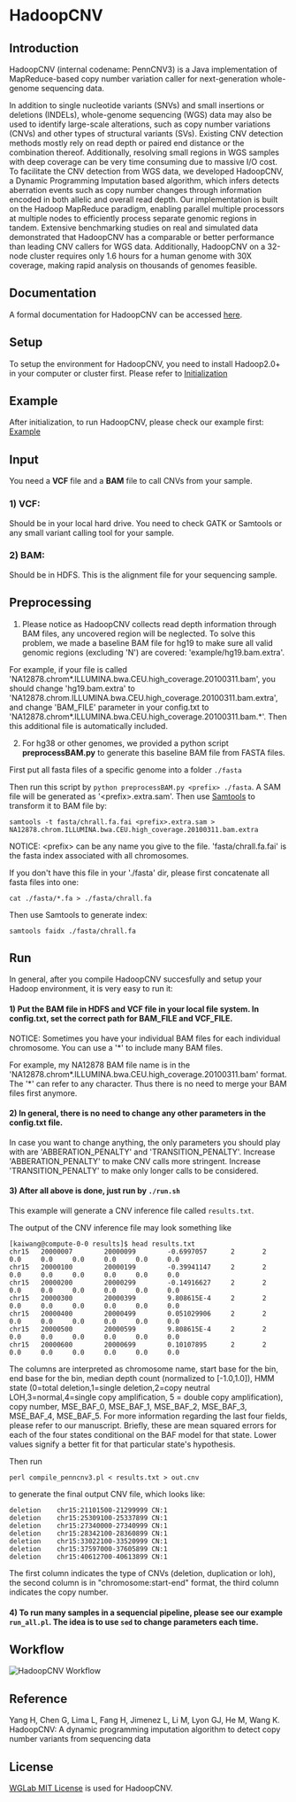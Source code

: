 # HadoopCNV

## Introduction

HadoopCNV (internal codename: PennCNV3) is a Java implementation of MapReduce-based copy number variation caller for next-generation whole-genome sequencing data.

In addition to single nucleotide variants (SNVs) and small insertions or deletions (INDELs), whole-genome sequencing (WGS) data may also be used to identify large-scale alterations, such as copy number variations (CNVs) and other types of structural variants (SVs).  Existing CNV detection methods mostly rely on read depth or paired end distance or the combination thereof.  Additionally, resolving small regions in WGS samples with deep coverage can be very time consuming due to massive I/O cost. To facilitate the CNV detection from WGS data, we developed HadoopCNV, a Dynamic Programming Imputation based algorithm, which infers detects aberration events such as copy number changes through information encoded in both allelic and overall read depth.  Our implementation is built on the Hadoop MapReduce paradigm, enabling parallel multiple processors at multiple nodes to efficiently process separate genomic regions in tandem. Extensive benchmarking studies on real and simulated data demonstrated that HadoopCNV has a comparable or better performance than leading CNV callers for WGS data. Additionally, HadoopCNV on a 32-node cluster requires only 1.6 hours for a human genome with 30X coverage, making rapid analysis on thousands of genomes feasible.

## Documentation

A formal documentation for HadoopCNV can be accessed [here](http://hadoopcnv.openbioinformatics.org).

## Setup

To setup the environment for HadoopCNV, you need to install Hadoop2.0+ in your computer or cluster first. Please refer to [Initialization](docs/user-guide/initialization.md)

## Example

After initialization, to run HadoopCNV, please check our example first:
[Example](docs/user-guide/startup.md)

## Input

You need a **VCF** file and a **BAM** file to call CNVs from your sample. 

### 1) **VCF**: 

Should be in your local hard drive. You need to check GATK or Samtools or any small variant calling tool for your sample.

### 2) **BAM**: 

Should be in HDFS. This is the alignment file for your sequencing sample.

## Preprocessing 

1) Please notice as HadoopCNV collects read depth information through BAM files, any uncovered region will be neglected. To solve this problem, we made a baseline BAM file for hg19 to make sure all valid genomic regions (excluding 'N') are covered: 'example/hg19.bam.extra'.

For example, if your file is called 'NA12878.chrom\*.ILLUMINA.bwa.CEU.high_coverage.20100311.bam', you should change 'hg19.bam.extra' to 'NA12878.chrom.ILLUMINA.bwa.CEU.high_coverage.20100311.bam.extra', and change 'BAM_FILE' parameter in your config.txt to 'NA12878.chrom\*.ILLUMINA.bwa.CEU.high_coverage.20100311.bam.\*'. Then this additional file is automatically included.

2) For hg38 or other genomes, we provided a python script **preprocessBAM.py** to generate this baseline BAM file from FASTA files.

First put all fasta files of a specific genome into a folder `./fasta`

Then run this script by `python preprocessBAM.py <prefix> ./fasta`. A SAM file will be generated as '\<prefix\>.extra.sam'.
Then use [Samtools](http://www.htslib.org/) to transform it to BAM file by: 

`samtools -t fasta/chrall.fa.fai <prefix>.extra.sam > NA12878.chrom.ILLUMINA.bwa.CEU.high_coverage.20100311.bam.extra`

NOTICE: \<prefix\> can be any name you give to the file. 'fasta/chrall.fa.fai' is the fasta index associated with all chromosomes. 

If you don't have this file in your './fasta' dir, please first concatenate all fasta files into one:

`cat ./fasta/*.fa > ./fasta/chrall.fa`

Then use Samtools to generate index:

`samtools faidx ./fasta/chrall.fa`

## Run

In general, after you compile HadoopCNV succesfully and setup your Hadoop environment, it is very easy to run it:

#### 1) Put the BAM file in HDFS and VCF file in your local file system. In **config.txt**, set the correct path for **BAM_FILE** and **VCF_FILE**.

NOTICE: Sometimes you have your individual BAM files for each individual chromosome. You can use a '\*' to include many BAM files.

For example, my NA12878 BAM file name is in the 'NA12878.chrom\*.ILLUMINA.bwa.CEU.high_coverage.20100311.bam' format. The '\*' can refer to any character. Thus there is no need to merge your BAM files first anymore.

#### 2) In general, there is no need to change any other parameters in the config.txt file. 

In case you want to change anything, the only parameters you should play with are 'ABBERATION_PENALTY' and 'TRANSITION_PENALTY'. Increase 'ABBERATION_PENALTY' to make CNV calls more stringent. Increase 'TRANSITION_PENALTY' to make only longer calls to be considered.

#### 3) After all above is done, just run by `./run.sh`

This example will generate a CNV inference file called `results.txt`.

The output of the CNV inference file may look something like

```
[kaiwang@compute-0-0 results]$ head results.txt 
chr15   20000007        20000099        -0.6997057      2       2       0.0     0.0     0.0     0.0     0.0     0.0
chr15   20000100        20000199        -0.39941147     2       2       0.0     0.0     0.0     0.0     0.0     0.0
chr15   20000200        20000299        -0.14916627     2       2       0.0     0.0     0.0     0.0     0.0     0.0
chr15   20000300        20000399        9.808615E-4     2       2       0.0     0.0     0.0     0.0     0.0     0.0
chr15   20000400        20000499        0.051029906     2       2       0.0     0.0     0.0     0.0     0.0     0.0
chr15   20000500        20000599        9.808615E-4     2       2       0.0     0.0     0.0     0.0     0.0     0.0
chr15   20000600        20000699        0.10107895      2       2       0.0     0.0     0.0     0.0     0.0     0.0
```

The columns are interpreted as chromosome name, start base for the bin, end base for the bin, median depth count (normalized to [-1.0,1.0]), HMM state (0=total deletion,1=single deletion,2=copy neutral LOH,3=normal,4=single copy amplification, 5 = double copy amplification), copy number, MSE_BAF_0, MSE_BAF_1, MSE_BAF_2, MSE_BAF_3, MSE_BAF_4, MSE_BAF_5. For more information regarding the last four fields, please refer to our manuscript. Briefly, these are mean squared errors for each of the four states conditional on the BAF model for that state. Lower values signify a better fit for that particular state's hypothesis.

Then run
```
perl compile_penncnv3.pl < results.txt > out.cnv
```
to generate the final output CNV file, which looks like:
```
deletion	chr15:21101500-21299999	CN:1
deletion	chr15:25309100-25337899	CN:1
deletion	chr15:27340000-27340999	CN:1
deletion	chr15:28342100-28360899	CN:1
deletion	chr15:33022100-33520999	CN:1
deletion	chr15:37597000-37605899	CN:1
deletion	chr15:40612700-40613899	CN:1

```

The first column indicates the type of CNVs (deletion, duplication or loh), the second column is in "chromosome:start-end" format, the third column indicates the copy number.

#### 4) To run many samples in a sequencial pipeline, please see our example `run_all.pl`. The idea is to use `sed` to change parameters each time.

## Workflow

![HadoopCNV Workflow](docs/img/PennCNV3.png "HadoopCNV Workflow")

## Reference

Yang H, Chen G, Lima L, Fang H, Jimenez L, Li M, Lyon GJ, He M, Wang K. HadoopCNV: A dynamic programming imputation algorithm to detect copy number variants from sequencing data

## License

[WGLab MIT License](http://wglab.mit-license.org) is used for HadoopCNV.
